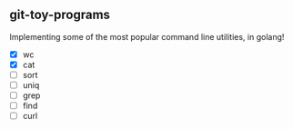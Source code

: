 ## git-toy-programs

Implementing some of the most popular command line utilities, in golang!

- [x] wc
- [x] cat
- [ ] sort
- [ ] uniq
- [ ] grep
- [ ] find
- [ ] curl
